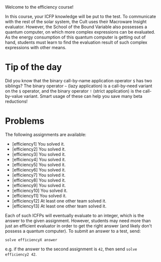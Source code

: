 Welcome to the efficiency course!

In this course, your ICFP knowledge will be put to the test. To communicate with the rest of the solar system, the Cult uses their Macroware Insight evaluator. However, the School of the Bound Variable also possesses a quantum computer, on which more complex expressions can be evaluated. As the energy consumption of this quantum computer is getting out of hand, students must learn to find the evaluation result of such complex expressions with other means.

# Tip of the day

Did you know that the binary call-by-name application operator `$` has two siblings? The binary operator `~` (lazy application) is a call-by-need variant on the `$` operator, and the binary operator `!` (strict application) is the call-by-value variant. Smart usage of these can help you save many beta reductions!

# Problems

The following assignments are available:

* [efficiency1] You solved it.
* [efficiency2] You solved it.
* [efficiency3] You solved it.
* [efficiency4] You solved it.
* [efficiency5] You solved it.
* [efficiency6] You solved it.
* [efficiency7] You solved it.
* [efficiency8] You solved it.
* [efficiency9] You solved it.
* [efficiency10] You solved it.
* [efficiency11] You solved it.
* [efficiency12] At least one other team solved it.
* [efficiency13] At least one other team solved it.

Each of such ICFPs will eventually evaluate to an integer, which is the answer to the given assignment. However, students may need more than just an efficient evaluator in order to get the right answer (and likely don't possess a quantum computer). To submit an answer to a test, send:

```
solve efficiencyX answer
```

e.g. if the answer to the second assignment is `42`, then send `solve efficiency2 42`.

